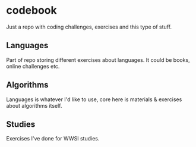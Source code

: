 # codebook
Just a repo with coding challenges, exercises and this type of stuff.

## Languages
Part of repo storing different exercises about languages. It could be books, online challenges etc.

## Algorithms
Languages is whatever I'd like to use, core here is materials & exercises about algorithms itself.

## Studies
Exercises I've done for WWSI studies. 
